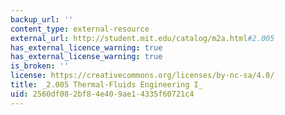```yaml
---
backup_url: ''
content_type: external-resource
external_url: http://student.mit.edu/catalog/m2a.html#2.005
has_external_licence_warning: true
has_external_license_warning: true
is_broken: ''
license: https://creativecommons.org/licenses/by-nc-sa/4.0/
title: _2.005 Thermal-Fluids Engineering I_
uid: 2560df08-2bf8-4e40-9ae1-4335f60721c4
---
```

